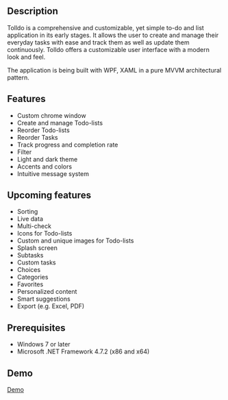 ## Description

Tolldo is a comprehensive and customizable, yet simple to-do and list application in its early stages. It allows the user to create and manage their everyday tasks with ease and track them as well as update them continuously. Tolldo offers a customizable user interface with a modern look and feel.

The application is being built with WPF, XAML in a pure MVVM architectural pattern.

## Features

* Custom chrome window
* Create and manage Todo-lists
* Reorder Todo-lists
* Reorder Tasks
* Track progress and completion rate
* Filter
* Light and dark theme
* Accents and colors
* Intuitive message system

## Upcoming features

* Sorting
* Live data
* Multi-check
* Icons for Todo-lists
* Custom and unique images for Todo-lists
* Splash screen
* Subtasks
* Custom tasks
* Choices
* Categories
* Favorites
* Personalized content
* Smart suggestions
* Export (e.g. Excel, PDF)

## Prerequisites

* Windows 7 or later
* Microsoft .NET Framework 4.7.2 (x86 and x64)

## Demo

[Demo](https://minhaskamal.github.io/DownGit/#/home?url=https://github.com/andretoll/Tolldo/tree/master/Demo)

